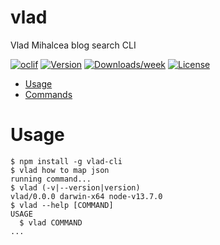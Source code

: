 vlad
====

Vlad Mihalcea blog search CLI

[![oclif](https://img.shields.io/badge/cli-oclif-brightgreen.svg)](https://oclif.io)
[![Version](https://img.shields.io/npm/v/vlad.svg)](https://npmjs.org/package/vlad)
[![Downloads/week](https://img.shields.io/npm/dw/vlad.svg)](https://npmjs.org/package/vlad)
[![License](https://img.shields.io/npm/l/vlad.svg)](https://github.com/maciejwalkowiak/vlad/blob/master/package.json)

<!-- toc -->
* [Usage](#usage)
* [Commands](#commands)
<!-- tocstop -->
# Usage
<!-- usage -->
```sh-session
$ npm install -g vlad-cli
$ vlad how to map json
running command...
$ vlad (-v|--version|version)
vlad/0.0.0 darwin-x64 node-v13.7.0
$ vlad --help [COMMAND]
USAGE
  $ vlad COMMAND
...
```

<!-- commandsstop -->
